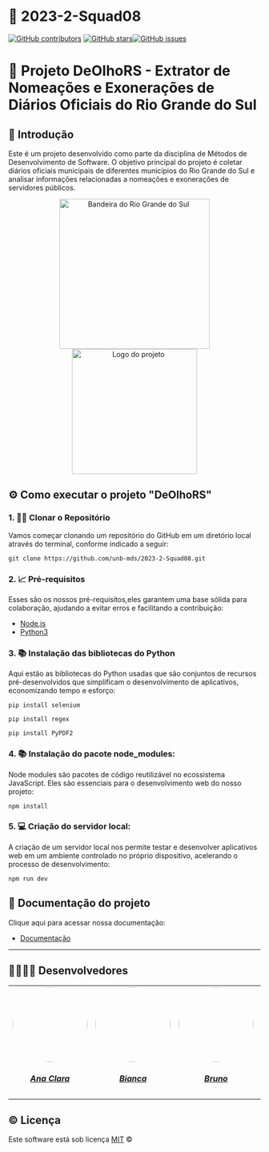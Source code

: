 # 👥 2023-2-Squad08
[![GitHub contributors](https://img.shields.io/github/contributors/unb-mds/2023-2-Squad08)](https://img.shields.io/github/contributors/unb-mds/2023-2-Squad08)
[![GitHub stars](https://img.shields.io/github/stars/unb-mds/2023-2-Squad08)](https://img.shields.io/github/stars/unb-mds/2023-2-Squad08)[![GitHub issues](https://img.shields.io/github/issues/unb-mds/2023-2-Squad08)](https://img.shields.io/github/issues/unb-mds/2023-2-Squad08)
<a name="readme-top"></a>
<a name="readme-top"></a>


# 🔎 Projeto DeOlhoRS - Extrator de Nomeações e Exonerações de Diários Oficiais do Rio Grande do Sul
## 📍 Introdução
Este é um projeto desenvolvido como parte da disciplina de Métodos de Desenvolvimento de Software. O objetivo principal do projeto é coletar diários oficiais municipais de diferentes municípios do Rio Grande do Sul e analisar informações relacionadas a nomeações e exonerações de servidores públicos.
<p align="center">
  <img src="https://img.freepik.com/fotos-premium/bandeira-do-estado-do-rio-grande-do-sul-brasil-acenando-a-colecao-da-bandeira-ilustracao-3d_118047-9761.jpg" width="300" alt="Bandeira do Rio Grande do Sul">
  <img src="https://i.imgur.com/myDzu6t.png" width="250" alt="Logo do projeto">
</p>


## ⚙️ Como executar o projeto "DeOlhoRS"

### 1. 👩‍💻 Clonar o Repositório
Vamos começar clonando um repositório do GitHub em um diretório local através do terminal, conforme indicado a seguir:
```
git clone https://github.com/unb-mds/2023-2-Squad08.git
```

### 2. 📈 Pré-requisitos
Esses são os nossos pré-requisitos,eles garantem uma base sólida para colaboração, ajudando a evitar erros e facilitando a contribuição:
- [Node.js](https://nodejs.org/en/download)
- [Python3](https://www.python.org/downloads/)

### 3. 📚 Instalação das bibliotecas do Python
Aqui estão as bibliotecas do Python usadas que são conjuntos de recursos pré-desenvolvidos que simplificam o desenvolvimento de aplicativos, economizando tempo e esforço:
```
pip install selenium
```
```
pip install regex
```
```
pip install PyPDF2
```

### 4. 📚 Instalação do pacote node_modules:
Node modules são pacotes de código reutilizável no ecossistema JavaScript. Eles são essenciais para o desenvolvimento web do nosso projeto:

```
npm install
```

### 5. 💻 Criação do servidor local:
A criação de um servidor local nos permite testar e desenvolver aplicativos web em um ambiente controlado no próprio dispositivo, acelerando o processo de desenvolvimento:
```
npm run dev
```




## 📃 Documentação do projeto
Clique aqui para acessar nossa documentação:
- [Documentação](https://unb-mds.github.io/2023-2-Squad08/)

---
## 🧑‍💻👩‍💻 Desenvolvedores

<center>
<table style="margin-left: auto; margin-right: auto;">
    <tr>
        <td align="center">
            <a href="https://github.com/anabborges">
                <img style="border-radius: 50%;" src="https://github.com/anabborges.png" width="150px;"/>
                <h5 class="text-center">Ana Clara</h5>
            </a>
        </td>
        <td align="center">
            <a href="https://github.com/BiancaPatrocinio7">
                <img style="border-radius: 50%;" src="https://github.com/BiancaPatrocinio7.png" width="150px;"/>
                <h5 class="text-center">Bianca</h5>
            </a>
        </td>
        <td align="center">
            <a href="https://github.com/bdebatata">
                <img style="border-radius: 50%;" src="https://github.com/bdebatata.png" width="150px;"/>
                <h5 class="text-center">Bruno</h5>
            </a>
        </td>
        <td align="center">
            <a href="https://github.com/cqcoding">
                <img style="border-radius: 50%;" src="https://github.com/cqcoding.png" width="150px;"/>
                <h5 class="text-center">Cecília </h5>
            </a>
        </td>
        <td align="center">
            <a href="https://github.com/VieiraLaris">
                <img style="border-radius: 50%;" src="https://github.com/VieiraLaris.png" width="150px;"/>
                <h5 class="text-center">Larissa</h5>
            </a>
        </td>
         <td align="center">
            <a href="https://github.com/matheusbmello">
                <img style="border-radius: 50%;" src="https://github.com/matheusbmello.png" width="150px;"/>
                <h5 class="text-center">Matheus</h5>
            </a>
        </td>
	<td align="center">
            <a href="https://github.com/vitorfleonardo">
                <img style="border-radius: 50%;" src="https://github.com/vitorfleonardo.png" width="150px;"/>
                <h5 class="text-center">Vitor</h5>
            </a>
        </td>
</table>

</center>

## ©️ Licença 

Este software está sob licença [MIT](https://github.com/nhn/tui.editor/blob/master/LICENSE) ©
